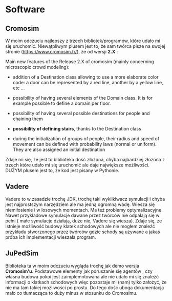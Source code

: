 # Software
## Cromosim
W moim odczuciu najlepszy z trzech bibliotek/programów, które udało mi się uruchomić. Niewątpliwym plusem jest to, że sam twórca pisze na swojej stronie (https://www.cromosim.fr/), że od wersji **2.X** :

Main new features of the Release 2.X of cromosim (mainly concerning microscopic crowd modeling):

* addition of a Destination class allowing to use a more elaborate color code: a door can be represented by a red line, another by a yellow line, etc …

* possibility of having several elements of the Domain class. It is for example possible to define a domain per floor.

* possibility of having several possible destinations for people and chaining them

* **possibility of defining stairs**, thanks to the Destination class

* during the initialization of groups of people, their radius and speed of movement can be defined with probability laws (normal or uniform). They are also assigned an initial destination

Zdaje mi się, że jest to biblioteka dość złożona, chyba najbardziej złożona z trzech które udało mi się uruchomić ale daje największe możliwości. DUŻYM plusem jest to, że kod jest pisany w Pythonie.

## Vadere

Vadere to w zasadzie trochę JDK, trochę taki wyklikiwacz symulacji i chyba jest najprostszym narzędziem ale ma jedną ogromną wadę. Wiesza się niemiłosienie i w losowych momentach. Ma też problemy optymalizacyjne. Nawet przykładowe symulacje dawane przez twórców nie odpalają się w pełni ( małe symulacje działają, duże nie, Vadere się wiesza). Zdaje się, że istnieje możliwość budowy klatek schodowych ale nie mogłem znaleźć przykładu stworzonego przez twórców gdzie schody są używane a jakaś próba ich implementacji wieszała program. 


## JuPedSim

Biblioteka ta w moim odczuciu wygląda trochę jak demo wersja **Cromosim'u**. Podstawowe elementy jak poruszanie się agentów , czy własna budowa pokoi jest zaimplemntowana ale nie udało mi się znaleźć informacji o klatkach schodowych więc pozostaje mi (nam) tylko założyć, że nie ma tam takiej możliwości po prostu. Do tego dość uboga dokumentacja mało co tłumacząca to duży minus w stosunku do Cromosimu.
